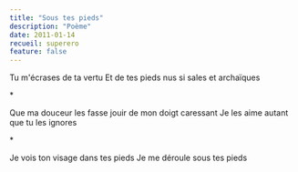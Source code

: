```yaml
---
title: "Sous tes pieds"
description: "Poème"
date: 2011-01-14
recueil: superero
feature: false
---
```


Tu m'écrases de ta vertu
Et de tes pieds nus si sales et archaïques

\*

Que ma douceur les fasse jouir de mon doigt caressant
Je les aime autant que tu les ignores

\*

Je vois ton visage dans tes pieds
Je me déroule sous tes pieds

